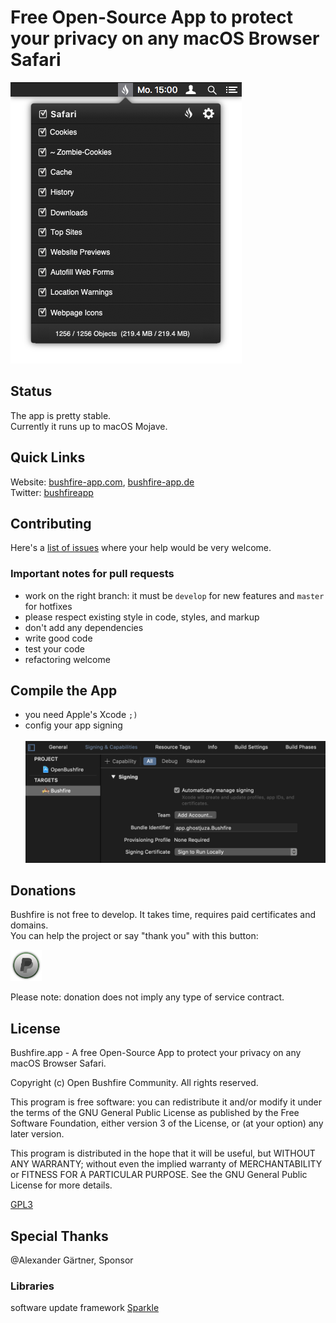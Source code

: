 # Free Open-Source App to protect your privacy on any macOS Browser Safari

![screenshot](img/bushfire-panel.png)

## Status

The app is pretty stable.  
Currently it runs up to macOS Mojave.

## Quick Links

Website: [bushfire-app.com](https://www.bushfire-app.com), [bushfire-app.de](https://www.bushfire-app.de)  
Twitter: [bushfireapp](https://twitter.com/bushfireapp)  

## Contributing

Here's a [list of issues](https://github.com/ghostjuza/open-bushfire/issues) where your help would be very welcome.

### Important notes for pull requests

* work on the right branch: it must be `develop` for new features and `master` for hotfixes
* please respect existing style in code, styles, and markup
* don't add any dependencies
* write good code
* test your code
* refactoring welcome

## Compile the App

* you need Apple's Xcode `;)`
* config your app signing<br/><br/><img src="img/code-signing.png" width="700"/>

## Donations

Bushfire is not free to develop. It takes time, requires paid certificates and domains.  
You can help the project or say "thank you" with this button:

[<img src="img/paypal-donate.png" alt="Donate with PayPal" width="50">](https://www.paypal.com/cgi-bin/webscr?cmd=_s-xclick&hosted_button_id=9MZECJTRTHXSE&source=url)

Please note: donation does not imply any type of service contract.

## License

Bushfire.app - A free Open-Source App to protect your privacy on any macOS Browser Safari.

Copyright (c) Open Bushfire Community. All rights reserved.

This program is free software: you can redistribute it and/or modify
it under the terms of the GNU General Public License as published by
the Free Software Foundation, either version 3 of the License, or
(at your option) any later version.

This program is distributed in the hope that it will be useful,
but WITHOUT ANY WARRANTY; without even the implied warranty of
MERCHANTABILITY or FITNESS FOR A PARTICULAR PURPOSE. 
See the GNU General Public License for more details.

[GPL3](https://github.com/ghostjuza/open-bushfire/blob/master/LICENSE)

## Special Thanks

@Alexander Gärtner, Sponsor

### Libraries

software update framework [Sparkle](https://sparkle-project.org)  
